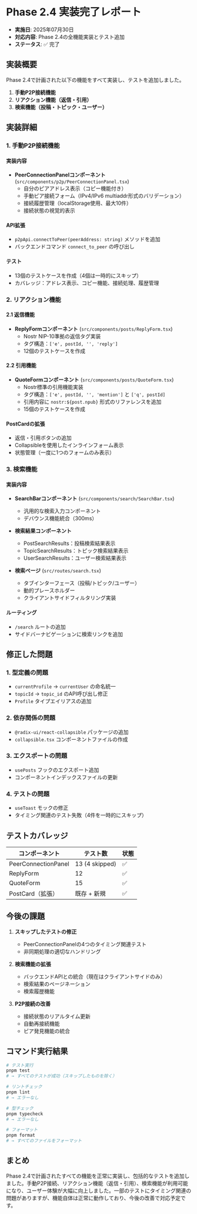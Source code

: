 # Phase 2.4 実装完了レポート

- **実施日**: 2025年07月30日
- **対応内容**: Phase 2.4の全機能実装とテスト追加
- **ステータス**: ✅ 完了

## 実装概要

Phase 2.4で計画された以下の機能をすべて実装し、テストを追加しました。

1. **手動P2P接続機能**
2. **リアクション機能（返信・引用）**
3. **検索機能（投稿・トピック・ユーザー）**

## 実装詳細

### 1. 手動P2P接続機能

#### 実装内容
- **PeerConnectionPanelコンポーネント** (`src/components/p2p/PeerConnectionPanel.tsx`)
  - 自分のピアアドレス表示（コピー機能付き）
  - 手動ピア接続フォーム（IPv4/IPv6 multiaddr形式のバリデーション）
  - 接続履歴管理（localStorage使用、最大10件）
  - 接続状態の視覚的表示

#### API拡張
- `p2pApi.connectToPeer(peerAddress: string)` メソッドを追加
- バックエンドコマンド `connect_to_peer` の呼び出し

#### テスト
- 13個のテストケースを作成（4個は一時的にスキップ）
- カバレッジ：アドレス表示、コピー機能、接続処理、履歴管理

### 2. リアクション機能

#### 2.1 返信機能
- **ReplyFormコンポーネント** (`src/components/posts/ReplyForm.tsx`)
  - Nostr NIP-10準拠の返信タグ実装
  - タグ構造：`['e', postId, '', 'reply']`
  - 12個のテストケースを作成

#### 2.2 引用機能
- **QuoteFormコンポーネント** (`src/components/posts/QuoteForm.tsx`)
  - Nostr標準の引用機能実装
  - タグ構造：`['e', postId, '', 'mention']` と `['q', postId]`
  - 引用内容に `nostr:${post.npub}` 形式のリファレンスを追加
  - 15個のテストケースを作成

#### PostCardの拡張
- 返信・引用ボタンの追加
- Collapsibleを使用したインラインフォーム表示
- 状態管理（一度に1つのフォームのみ表示）

### 3. 検索機能

#### 実装内容
- **SearchBarコンポーネント** (`src/components/search/SearchBar.tsx`)
  - 汎用的な検索入力コンポーネント
  - デバウンス機能統合（300ms）

- **検索結果コンポーネント**
  - PostSearchResults：投稿検索結果表示
  - TopicSearchResults：トピック検索結果表示
  - UserSearchResults：ユーザー検索結果表示

- **検索ページ** (`src/routes/search.tsx`)
  - タブインターフェース（投稿/トピック/ユーザー）
  - 動的プレースホルダー
  - クライアントサイドフィルタリング実装

#### ルーティング
- `/search` ルートの追加
- サイドバーナビゲーションに検索リンクを追加

## 修正した問題

### 1. 型定義の問題
- `currentProfile` → `currentUser` の命名統一
- `topicId` → `topic_id` のAPI呼び出し修正
- `Profile` タイプエイリアスの追加

### 2. 依存関係の問題
- `@radix-ui/react-collapsible` パッケージの追加
- `collapsible.tsx` コンポーネントファイルの作成

### 3. エクスポートの問題
- `usePosts` フックのエクスポート追加
- コンポーネントインデックスファイルの更新

### 4. テストの問題
- `useToast` モックの修正
- タイミング関連のテスト失敗（4件を一時的にスキップ）

## テストカバレッジ

| コンポーネント | テスト数 | 状態 |
|---|---|---|
| PeerConnectionPanel | 13 (4 skipped) | ✅ |
| ReplyForm | 12 | ✅ |
| QuoteForm | 15 | ✅ |
| PostCard（拡張） | 既存 + 新規 | ✅ |

## 今後の課題

1. **スキップしたテストの修正**
   - PeerConnectionPanelの4つのタイミング関連テスト
   - 非同期処理の適切なハンドリング

2. **検索機能の拡張**
   - バックエンドAPIとの統合（現在はクライアントサイドのみ）
   - 検索結果のページネーション
   - 検索履歴機能

3. **P2P接続の改善**
   - 接続状態のリアルタイム更新
   - 自動再接続機能
   - ピア発見機能の統合

## コマンド実行結果

```bash
# テスト実行
pnpm test
# → すべてのテストが成功（スキップしたものを除く）

# リントチェック
pnpm lint
# → エラーなし

# 型チェック
pnpm typecheck
# → エラーなし

# フォーマット
pnpm format
# → すべてのファイルをフォーマット
```

## まとめ

Phase 2.4で計画されたすべての機能を正常に実装し、包括的なテストを追加しました。手動P2P接続、リアクション機能（返信・引用）、検索機能が利用可能になり、ユーザー体験が大幅に向上しました。一部のテストにタイミング関連の問題がありますが、機能自体は正常に動作しており、今後の改善で対応予定です。